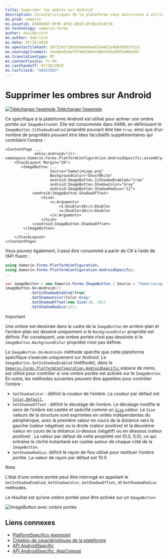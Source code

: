 ```yaml
---
title: Supprimer les ombres sur Android
description: Caractéristiques de la plateforme vous autorisons à utiliser les fonctionnalités qui est disponible uniquement sur une plateforme spécifique, sans avoir à implémenter des convertisseurs personnalisés ou des effets. Cet article explique comment utiliser le spécifique à la plateforme Android qui active une ombre portée sur un ImageButton.
ms.prod: xamarin
ms.assetid: D3604D87-9F9F-4FE2-8B10-DF3B143C0734
ms.technology: xamarin-forms
author: davidbritch
ms.author: dabritch
ms.date: 07/10/2018
ms.openlocfilehash: 567216171dd289e849ee0164452e4b876953f2a3
ms.sourcegitcommit: 3ea9ee034af9790d2b0dc0893435e997bd06e587
ms.translationtype: MT
ms.contentlocale: fr-FR
ms.lasthandoff: 07/30/2019
ms.locfileid: "68653583"
---
```

# <a name="imagebutton-drop-shadows-on-android"></a>Supprimer les ombres sur Android

[![Télécharger l’exemple](~/media/shared/download.png) Télécharger l’exemple](https://docs.microsoft.com/samples/xamarin/xamarin-forms-samples/userinterface-platformspecifics)

Ce spécifique à la plateforme Android est utilisé pour activer une ombre portée sur `ImageButton`un. Elle est consommée dans XAML en définissant le `ImageButton.IsShadowEnabled` propriété pouvant être liée `true`, ainsi que d’un nombre de propriétés pouvant être liées facultatifs supplémentaires qui contrôlent l’ombre :

```xaml
<ContentPage ...
             xmlns:android="clr-namespace:Xamarin.Forms.PlatformConfiguration.AndroidSpecific;assembly=Xamarin.Forms.Core">
    <StackLayout Margin="20">
       <ImageButton ...
                    Source="XamarinLogo.png"
                    BackgroundColor="GhostWhite"
                    android:ImageButton.IsShadowEnabled="true"
                    android:ImageButton.ShadowColor="Gray"
                    android:ImageButton.ShadowRadius="12">
            <android:ImageButton.ShadowOffset>
                <Size>
                    <x:Arguments>
                        <x:Double>10</x:Double>
                        <x:Double>10</x:Double>
                    </x:Arguments>
                </Size>
            </android:ImageButton.ShadowOffset>
        </ImageButton>
        ...
    </StackLayout>
</ContentPage>
```

Vous pouvez également, il peut être consommé à partir de C# à l’aide de l’API fluent :

```csharp
using Xamarin.Forms.PlatformConfiguration;
using Xamarin.Forms.PlatformConfiguration.AndroidSpecific;
...

var imageButton = new Xamarin.Forms.ImageButton { Source = "XamarinLogo.png", BackgroundColor = Color.GhostWhite, ... };
imageButton.On<Android>()
           .SetIsShadowEnabled(true)
           .SetShadowColor(Color.Gray)
           .SetShadowOffset(new Size(10, 10))
           .SetShadowRadius(12);
```

> [!IMPORTANT]
> Une ombre est dessinée dans le cadre de la `ImageButton` en arrière-plan et l’arrière-plan est dessiné uniquement si le `BackgroundColor` propriété est définie. Par conséquent, une ombre portée n’est pas dessinée si le `ImageButton.BackgroundColor` propriété n’est pas définie.

Le `ImageButton.On<Android>` méthode spécifie que cette plateforme spécifique s’exécute uniquement sur Android. Le `ImageButton.SetIsShadowEnabled` (méthode), dans le [ `Xamarin.Forms.PlatformConfiguration.AndroidSpecific` ](xref:Xamarin.Forms.PlatformConfiguration.AndroidSpecific) espace de noms, est utilisé pour contrôler si une ombre portée est activée sur le `ImageButton`. En outre, les méthodes suivantes peuvent être appelées pour contrôler l’ombre :

- `SetShadowColor` : définit la couleur de l’ombre. La couleur par défaut est [ `Color.Default` ](xref:Xamarin.Forms.Color.Default*).
- `SetShadowOffset` : définit le décalage de l’ombre. Le décalage modifie le sens de l’ombre est castée et spécifié comme un [ `Size` ](xref:Xamarin.Forms.Size) valeur. Le `Size` valeurs de la structure sont exprimées en unités indépendantes du périphérique, avec la première valeur en cours de la distance vers la gauche (valeur négative) ou la droite (valeur positive) et la deuxième valeur en cours de la distance ci-dessus (négatif) ou en dessous (valeur positive) . La valeur par défaut de cette propriété est (0.0, 0.0), ce qui entraîne le cliché instantané est castée autour de chaque côté de la `ImageButton`.
- `SetShadowRadius`: définit le rayon de flou utilisé pour restituer l’ombre portée. La valeur de rayon par défaut est 10.0.

> [!NOTE]
> L’état d’une ombre portée peut être interrogé en appelant le `GetIsShadowEnabled`, `GetShadowColor`, `GetShadowOffset`, et `GetShadowRadius` méthodes.

Le résultat est qu’une ombre portée peut être activée sur un `ImageButton`:

![](imagebutton-drop-shadow-images/imagebutton-drop-shadow.png "ImageButton avec ombre portée")

## <a name="related-links"></a>Liens connexes

- [PlatformSpecifics (exemple)](https://docs.microsoft.com/samples/xamarin/xamarin-forms-samples/userinterface-platformspecifics)
- [Création de caractéristiques de la plateforme](~/xamarin-forms/platform/platform-specifics/index.md#creating-platform-specifics)
- [API AndroidSpecific](xref:Xamarin.Forms.PlatformConfiguration.AndroidSpecific)
- [API AndroidSpecific. AppCompat](xref:Xamarin.Forms.PlatformConfiguration.AndroidSpecific.AppCompat)
